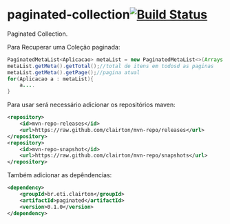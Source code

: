 # paginated-collection[![Build Status](https://drone.io/github.com/clairton/paginated-collection/status.png)](https://drone.io/github.com/clairton/paginated-collection/latest)

Paginated Collection.

Para Recuperar uma Coleção paginada:
```java
PaginatedMetaList<Aplicacao> metaList = new PaginatedMetaList<>(Arrays.asList(new Aplicacao()), new Meta(1l,2l));
metaList.getMeta().getTotal();//total de itens em todosd as paginas
metaList.getMeta().getPage();//pagina atual
for(Aplicacao a : metaList){
	a....
}
```

Para usar será necessário adicionar os repositórios maven:

```xml
<repository>
	<id>mvn-repo-releases</id>
	<url>https://raw.github.com/clairton/mvn-repo/releases</url>
</repository>
<repository>
	<id>mvn-repo-snapshot</id>
	<url>https://raw.github.com/clairton/mvn-repo/snapshots</url>
</repository>
```
 Também adicionar as depêndencias:
```xml
<dependency>
    <groupId>br.eti.clairton</groupId>
	<artifactId>paginated</artifactId>
	<version>0.1.0</version>
</dependency>
```
